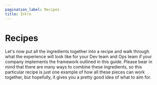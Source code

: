 ```yaml
---
pagination_label: Recipes
title: Intro
---
```


# Recipes

Let's now put all the ingredients together into a recipe and walk through what the experience will look like for your
Dev team and Ops team if your company implements the framework outlined in this guide. Please bear in mind that there
are many ways to combine these ingredients, so this particular recipe is just one example of how all these pieces can
work together, but hopefully, it gives you a pretty good idea of what to aim for.

